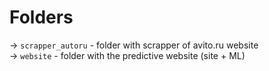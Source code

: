 # Folders

-> `scrapper_autoru` - folder with scrapper of avito.ru website <br>
-> `website` - folder with the predictive website (site + ML)
